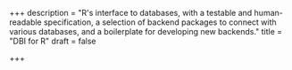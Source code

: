 +++
description = "R's interface to databases, with a testable and human-readable specification, a selection of backend packages to connect with various databases, and a boilerplate for developing new backends."
title = "DBI for R"
draft = false

+++
